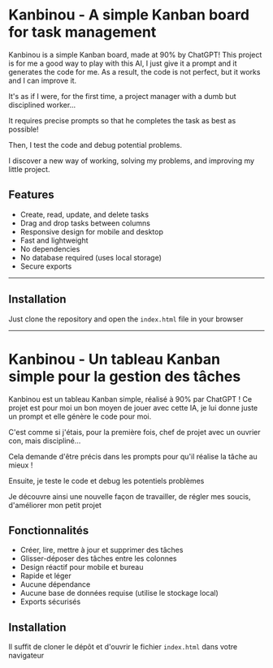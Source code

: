 # Kanbinou - A simple Kanban board for task management

Kanbinou is a simple Kanban board, made at 90% by ChatGPT!
This project is for me a good way to play with this AI, I just give it a prompt and it generates the code for me.
As a result, the code is not perfect, but it works and I can improve it. 

It's as if I were, for the first time, a project manager with a dumb but disciplined worker...

It requires precise prompts so that he completes the task as best as possible!

Then, I test the code and debug potential problems.

I discover a new way of working, solving my problems, and improving my little project.

## Features
- Create, read, update, and delete tasks
- Drag and drop tasks between columns
- Responsive design for mobile and desktop
- Fast and lightweight
- No dependencies
- No database required (uses local storage)
- Secure exports

------

## Installation
 Just clone the repository and open the `index.html` file in your browser

------

# Kanbinou - Un tableau Kanban simple pour la gestion des tâches

Kanbinou est un tableau Kanban simple, réalisé à 90% par ChatGPT !
Ce projet est pour moi un bon moyen de jouer avec cette IA, je lui donne juste un prompt et elle génère le code pour moi.

C'est comme si j'étais, pour la première fois, chef de projet avec un ouvrier con, mais discipliné...

Cela demande d'être précis dans les prompts pour qu'il réalise la tâche au mieux ! 

Ensuite, je teste le code et debug les potentiels problèmes

Je découvre ainsi une nouvelle façon de travailler, de régler mes soucis, d'améliorer mon petit projet

## Fonctionnalités
- Créer, lire, mettre à jour et supprimer des tâches
- Glisser-déposer des tâches entre les colonnes
- Design réactif pour mobile et bureau
- Rapide et léger
- Aucune dépendance
- Aucune base de données requise (utilise le stockage local)
- Exports sécurisés

## Installation
 Il suffit de cloner le dépôt et d'ouvrir le fichier `index.html` dans votre navigateur